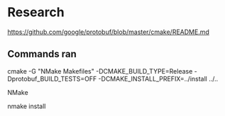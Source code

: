 # Research
https://github.com/google/protobuf/blob/master/cmake/README.md

## Commands ran
cmake -G "NMake Makefiles" -DCMAKE_BUILD_TYPE=Release -Dprotobuf_BUILD_TESTS=OFF -DCMAKE_INSTALL_PREFIX=../install ../..

NMake

nmake install
